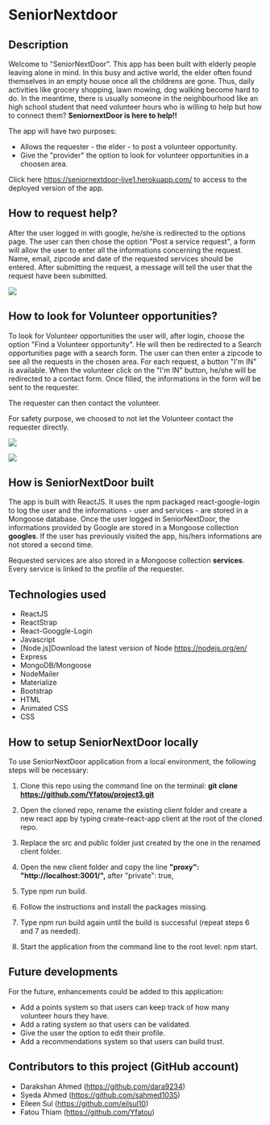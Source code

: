 # SeniorNextdoor

## Description
Welcome to "SeniorNextDoor".
This app has been built with elderly people leaving alone in mind.
In this busy and active world, the elder often found themselves in an empty house once all the childrens are gone. Thus, daily activities like grocery shopping, lawn mowing, dog walking become hard to do. In the meantime, there is usually someone in the neighbourhood like an high school student that need volunteer hours who is willing to help but how to connect them? 
__SeniornextDoor is here to help!!__


The app will have two purposes:
 - Allows the requester - the elder -  to post a volunteer opportunity.
 - Give the "provider" the option to look for volunteer opportunities in a choosen area.



Click here https://seniornextdoor-live1.herokuapp.com/ to access to the deployed version of the app.


## How to request help?
After the user logged in with google, he/she is redirected to the options page. 
The user can then chose the option "Post a service request", a form will allow the user to enter all the informations concerning the request.
Name, email, zipcode and date of the requested services should be entered.
After submitting the request, a message will tell the user that the request have been submitted.



![](SeniorNextDoor_demo1.gif)



## How to look for Volunteer opportunities?
To look for Volunteer opportunities the user will, after login, choose the option "Find a Volunteer opportunity".
He will then be redirected to a Search opportunities page with a search form. The user can then enter a zipcode to see all the requests in the chosen area.
For each request, a button "I'm IN" is available. 
When the volunteer click on the "I'm IN" button, he/she will be redirected to a contact form. Once filled, the informations in the form will be sent to the requester.

The requester can then contact the volunteer.

For safety purpose, we choosed to not let the Volunteer contact the requester directly.

![](SeniorNextDoor_demo2.gif)

![](SeniorNextDoor_demo3.gif)



## How is SeniorNextDoor built
The app is built with ReactJS. 
It uses the npm packaged react-google-login to log the user and the informations - user and services - are stored in a Mongoose database.
Once the user logged in SeniorNextDoor, the informations provided by Google are stored in a Mongoose collection __googles__. 
If the user has previously visited the app, his/hers informations are not stored a second time.

Requested services are also stored in a Mongoose collection __services__. Every service is linked to the profile of the requester.




## Technologies used
 * ReactJS
 * ReactStrap
 * React-Googgle-Login
 * Javascript
 * [Node.js]Download the latest version of Node https://nodejs.org/en/
 * Express
 * MongoDB/Mongoose
 * NodeMailer
 * Materialize
 * Bootstrap
 * HTML
 * Animated CSS
 * CSS
 


## How to setup SeniorNextDoor locally
To use SeniorNextDoor application from a local environment, the following steps will be necessary:
 
 1. Clone this repo using the command line on the terminal: __git clone https://github.com/Yfatou/project3.git__

 2. Open the cloned repo, rename the existing client folder and create a new react app by typing create-react-app client at the root of the cloned repo.

 3. Replace the src and public folder just created by the one in the renamed client folder.

 4. Open the new client folder and copy the line __"proxy": "http://localhost:3001/",__ after "private": true,

 5. Type npm run build.

 6. Follow the instructions and install the packages missing.

 7. Type npm run build again until the build is successful (repeat steps 6 and 7 as needed).

 8. Start the application from the command line to the root level: npm start.


## Future developments
For the future, enhancements could be added to this application:
 * Add a points system so that users can keep track of how many volunteer hours they have.
 * Add a rating system so that users can be validated.
 * Give the user the option to edit their profile.
 * Add a recommendations system so that users can build trust.


## Contributors to this project (GitHub account)
 - Darakshan Ahmed (https://github.com/dara9234)
 - Syeda Ahmed (https://github.com/sahmed1035)
 - Eileen Sul (https://github.com/eilsul10)
 - Fatou Thiam (https://github.com/Yfatou)

